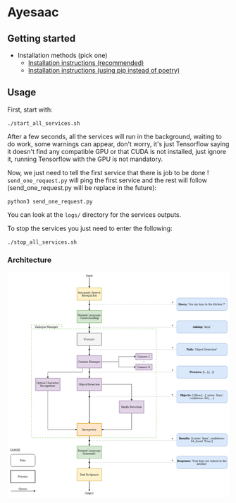 # Ayesaac

## Getting started

* Installation methods (pick one)
    * [Installation instructions (recommended)](https://github.com/Aye-saac/aye-saac/wiki/Installing-things-(Recommended))
    * [Installation instructions (using pip instead of poetry)](https://github.com/Aye-saac/aye-saac/wiki/Installation-instructions-(pip-instead-of-poetry))

## Usage

First, start with:
```
./start_all_services.sh
```
After a few seconds, all the services will run in the background, waiting to do work, some warnings can appear, don't worry, it's just Tensorflow 
saying it doesn't find any compatible GPU or that CUDA is not installed, just ignore it, running Tensorflow 
with the GPU is not mandatory.

Now, we just need to tell the first service that there is job to be done ! 
`send_one_request.py` will ping the first service and the rest will follow (send_one_request.py will be replace in the future):
```
python3 send_one_request.py
```

You can look at the `logs/` directory for the services outputs.

To stop the services you just need to enter the following:
```
./stop_all_services.sh
```

### Architecture

![](ayesaac/data/diagram_aye-saac_v2.png)
